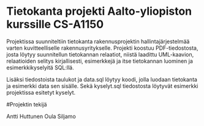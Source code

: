 # Tietokanta projekti Aalto-yliopiston kurssille CS-A1150

Projektissa suunniteltiin tietokanta rakennusprojektin hallintajärjestelmää varten kuvitteelliselle rakennusyritykselle. Projekti koostuu PDF-tiedostosta, 
josta löytyy suunnitellun tietokannan relaatiot, niistä laadittu UML-kaavion, relaatioiden selitys kirjallisesti, esimerkkejä ja itse tietokannan luominen
ja esimerkkikyselyitä SQL:llä. 

Lisäksi tiedostoista taulukot ja data.sql löytyy koodi, jolla luodaan tietokanta ja esimerkki data sen sisälle. Sekä kyselyt.sql tiedostosta löytyvät
esimerkki projektissa esitetyt kyselyt.

#Projektin tekijä

Antti Huttunen
Oula Siljamo
